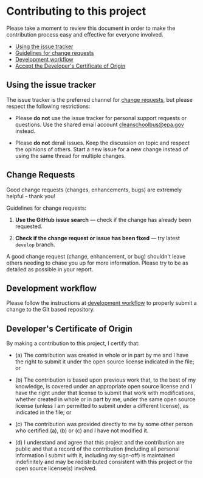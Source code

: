 # Contributing to this project

Please take a moment to review this document in order to make the contribution process easy and effective for everyone involved.

* [Using the issue tracker](#issue_tracker)
* [Guidelines for change requests](#change_requests)
* [Development workflow](#dev_workflow)
* [Accept the Developer's Certificate of Origin](#developers-certificate-of-origin)


<a name="issue_tracker"></a>
## Using the issue tracker

The issue tracker is the preferred channel for [change requests](#change_requests), but please respect the following restrictions:

* Please **do not** use the issue tracker for personal support requests or questions. Use the shared email account [cleanschoolbus@epa.gov](mailto:cleanschoolbus@epa.gov) instead.

* Please **do not** derail issues. Keep the discussion on topic and respect the opinions of others. Start a new issue for a new change instead of using the same thread for multiple changes.

<a name="change_requests"></a>
## Change Requests

Good change requests (changes, enhancements, bugs) are extremely helpful - thank you!

Guidelines for change requests:

1. **Use the GitHub issue search** &mdash; check if the change has already been requested.

2. **Check if the change request or issue has been fixed** &mdash; try latest `develop` branch.

A good change request (change, enhancement, or bug) shouldn't leave others needing to chase you up for more information. Please try to be as detailed as possible in your report.

<a id="dev_workflow"></a>
## Development workflow

Please follow the instructions at [development workflow](development_workflow.md) to properly submit a change to the Git based repository.

<a id="developers-certificate-of-origin"></a>
## Developer's Certificate of Origin

By making a contribution to this project, I certify that:

* (a) The contribution was created in whole or in part by me and I
  have the right to submit it under the open source license
  indicated in the file; or

* (b) The contribution is based upon previous work that, to the best
  of my knowledge, is covered under an appropriate open source
  license and I have the right under that license to submit that
  work with modifications, whether created in whole or in part
  by me, under the same open source license (unless I am
  permitted to submit under a different license), as indicated
  in the file; or

* (c) The contribution was provided directly to me by some other
  person who certified (a), (b) or (c) and I have not modified
  it.

* (d) I understand and agree that this project and the contribution
  are public and that a record of the contribution (including all
  personal information I submit with it, including my sign-off) is
  maintained indefinitely and may be redistributed consistent with
  this project or the open source license(s) involved.
